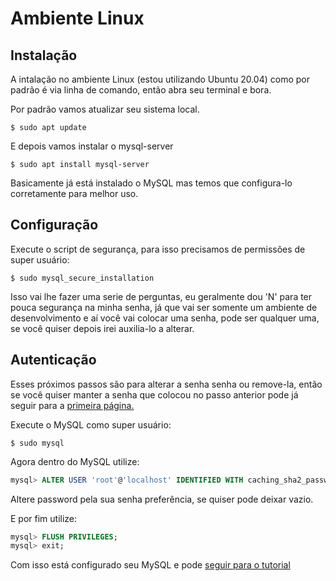 # Ambiente Linux


## Instalação

A intalação no ambiente Linux (estou utilizando Ubuntu 20.04) como por padrão é via linha de comando, então abra seu terminal e bora.

Por padrão vamos atualizar seu sistema local. 

```
$ sudo apt update
```

E depois vamos instalar o mysql-server

```
$ sudo apt install mysql-server
```

Basicamente já está instalado o MySQL mas temos que configura-lo corretamente para melhor uso.

## Configuração

Execute o script de segurança, para isso precisamos de permissões de super usuário:

```
$ sudo mysql_secure_installation
```

Isso vai lhe fazer uma serie de perguntas, eu geralmente dou 'N' para ter pouca segurança na minha senha, já que vai ser somente um ambiente de desenvolvimento e aí você vai colocar uma senha, pode ser qualquer uma, se você quiser depois irei auxilia-lo a alterar.

## Autenticação

Esses próximos passos são para alterar a senha senha ou remove-la, então se você quiser manter a senha que colocou no passo anterior pode já seguir para a <a href="#">primeira página.</a>

Execute o MySQL como super usuário:

```
$ sudo mysql
```

Agora dentro do MySQL utilize:

```sql
mysql> ALTER USER 'root'@'localhost' IDENTIFIED WITH caching_sha2_password BY 'password';
```
Altere password pela sua senha preferência, se quiser pode deixar vazio.

E por fim utilize:

```sql
mysql> FLUSH PRIVILEGES;
mysql> exit;
```

Com isso está configurado seu MySQL e pode <a href="../02-Introducao/01-Introducao.md">seguir para o tutorial</a>